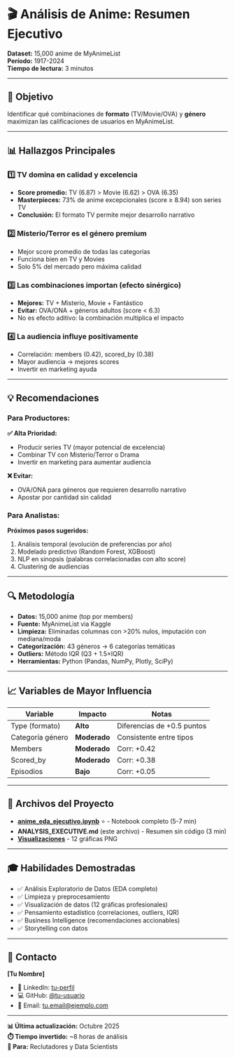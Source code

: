 # 🎬 Análisis de Anime: Resumen Ejecutivo

**Dataset:** 15,000 anime de MyAnimeList  
**Período:** 1917-2024  
**Tiempo de lectura:** 3 minutos  

---

## 🎯 Objetivo

Identificar qué combinaciones de **formato** (TV/Movie/OVA) y **género** maximizan las calificaciones de usuarios en MyAnimeList.

---

## 📊 Hallazgos Principales

### 1️⃣ TV domina en calidad y excelencia

- **Score promedio:** TV (6.87) > Movie (6.62) > OVA (6.35)  
- **Masterpieces:** 73% de anime excepcionales (score ≥ 8.94) son series TV  
- **Conclusión:** El formato TV permite mejor desarrollo narrativo

### 2️⃣ Misterio/Terror es el género premium

- Mejor score promedio de todas las categorías  
- Funciona bien en TV y Movies  
- Solo 5% del mercado pero máxima calidad

### 3️⃣ Las combinaciones importan (efecto sinérgico)

- **Mejores:** TV + Misterio, Movie + Fantástico  
- **Evitar:** OVA/ONA + géneros adultos (score < 6.3)  
- No es efecto aditivo: la combinación multiplica el impacto

### 4️⃣ La audiencia influye positivamente

- Correlación: members (0.42), scored_by (0.38)  
- Mayor audiencia → mejores scores  
- Invertir en marketing ayuda

---

## 💡 Recomendaciones

### Para Productores:

**✅ Alta Prioridad:**
- Producir series TV (mayor potencial de excelencia)
- Combinar TV con Misterio/Terror o Drama
- Invertir en marketing para aumentar audiencia

**❌ Evitar:**
- OVA/ONA para géneros que requieren desarrollo narrativo
- Apostar por cantidad sin calidad

### Para Analistas:

**Próximos pasos sugeridos:**
1. Análisis temporal (evolución de preferencias por año)
2. Modelado predictivo (Random Forest, XGBoost)
3. NLP en sinopsis (palabras correlacionadas con alto score)
4. Clustering de audiencias

---

## 🔍 Metodología

- **Datos:** 15,000 anime (top por members)
- **Fuente:** MyAnimeList via Kaggle
- **Limpieza:** Eliminadas columnas con >20% nulos, imputación con mediana/moda
- **Categorización:** 43 géneros → 6 categorías temáticas
- **Outliers:** Método IQR (Q3 + 1.5×IQR)
- **Herramientas:** Python (Pandas, NumPy, Plotly, SciPy)

---

## 📈 Variables de Mayor Influencia

| Variable | Impacto | Notas |
|----------|---------|-------|
| Type (formato) | **Alto** | Diferencias de +0.5 puntos |
| Categoría género | **Moderado** | Consistente entre tipos |
| Members | **Moderado** | Corr: +0.42 |
| Scored_by | **Moderado** | Corr: +0.38 |
| Episodios | **Bajo** | Corr: +0.05 |

---

## 📁 Archivos del Proyecto

- **[anime_eda_ejecutivo.ipynb](../notebooks/anime_eda_ejecutivo.ipynb)** ⭐ - Notebook completo (5-7 min)
- **ANALYSIS_EXECUTIVE.md** (este archivo) - Resumen sin código (3 min)
- **[Visualizaciones](../images/)** - 12 gráficas PNG

---

## 🎓 Habilidades Demostradas

- ✅ Análisis Exploratorio de Datos (EDA completo)
- ✅ Limpieza y preprocesamiento
- ✅ Visualización de datos (12 gráficas profesionales)
- ✅ Pensamiento estadístico (correlaciones, outliers, IQR)
- ✅ Business Intelligence (recomendaciones accionables)
- ✅ Storytelling con datos

---

## 👤 Contacto

**[Tu Nombre]**

- 🔗 LinkedIn: [tu-perfil](https://linkedin.com/in/tu-perfil)
- 💻 GitHub: [@tu-usuario](https://github.com/tu-usuario)  
- 📧 Email: tu.email@ejemplo.com

---

**📊 Última actualización:** Octubre 2025  
**⏱️ Tiempo invertido:** ~8 horas de análisis  
**🎯 Para:** Reclutadores y Data Scientists
